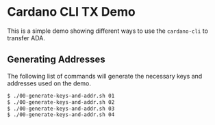 # Cardano CLI TX Demo

This is a simple demo showing different ways to use the `cardano-cli` to transfer ADA.

## Generating Addresses

The following list of commands will generate the necessary keys and addresses used on the demo.

```bash
$ ./00-generate-keys-and-addr.sh 01
$ ./00-generate-keys-and-addr.sh 02
$ ./00-generate-keys-and-addr.sh 03
$ ./00-generate-keys-and-addr.sh 04
```
